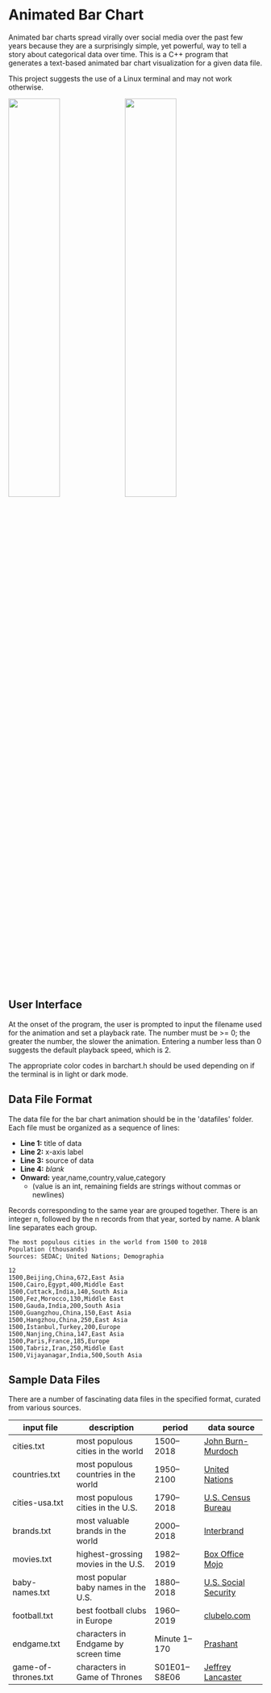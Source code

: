 # Animated Bar Chart

Animated bar charts spread virally over social media over the past few years because they are a surprisingly simple, yet powerful, way to tell a story about categorical data over time. This is a C++ program that generates a text-based animated bar chart visualization for a given data file.

This project suggests the use of a Linux terminal and may not work otherwise.

<img src='https://github.com/hajimariyam/Animated-Bar-Chart/blob/main/gifs/barchartAnimationDark.gif' width='45%' />
<img src='https://github.com/hajimariyam/Animated-Bar-Chart/blob/main/gifs/barchartAnimationLight.gif' width='45%' />

## User Interface
At the onset of the program, the user is prompted to input the filename used for the animation and set a playback rate. The number must be >= 0; the greater the number, the slower the animation. Entering a number less than 0 suggests the default playback speed, which is 2.

The appropriate color codes in barchart.h should be used depending on if the terminal is in light or dark mode.

## Data File Format
The data file for the bar chart animation should be in the 'datafiles' folder.
Each file must be organized as a sequence of lines:
- **Line 1:** title of data
- **Line 2:** x-axis label
- **Line 3:** source of data
- **Line 4:** *blank*
- **Onward:** year,name,country,value,category
  - (value is an int, remaining fields are strings without commas or newlines)

Records corresponding to the same year are grouped together. There is an integer n, followed by the n records from that year, sorted by name.
A blank line separates each group.

```
The most populous cities in the world from 1500 to 2018
Population (thousands)
Sources: SEDAC; United Nations; Demographia

12
1500,Beijing,China,672,East Asia
1500,Cairo,Egypt,400,Middle East
1500,Cuttack,India,140,South Asia
1500,Fez,Morocco,130,Middle East
1500,Gauda,India,200,South Asia
1500,Guangzhou,China,150,East Asia
1500,Hangzhou,China,250,East Asia
1500,Istanbul,Turkey,200,Europe
1500,Nanjing,China,147,East Asia
1500,Paris,France,185,Europe
1500,Tabriz,Iran,250,Middle East
1500,Vijayanagar,India,500,South Asia

```

## Sample Data Files
There are a number of fascinating data files in the specified format, curated from various sources.


| **input file** | **description** | **period** | **data source** |
| --- | --- | --- | --- |
| cities.txt | most populous cities in the world | 1500–2018 | [John Burn-Murdoch](https://observablehq.com/@johnburnmurdoch/bar-chart-race-the-most-populous-cities-in-the-world) |
| countries.txt | most populous countries in the world | 1950–2100 | [United Nations](https://population.un.org/wpp/Download/Standard/Population) |
| cities-usa.txt | most populous cities in the U.S. | 1790–2018 | [U.S. Census Bureau](https://factfinder.census.gov/) |
| brands.txt | most valuable brands in the world | 2000–2018 | [Interbrand](https://www.interbrand.com/best-brands/best-global-brands/2018/) |
| movies.txt | highest-grossing movies in the U.S. | 1982–2019 | [Box Office Mojo](https://www.boxofficemojo.com/) |
| baby-names.txt | most popular baby names in the U.S. | 1880–2018 | [U.S. Social Security](https://catalog.data.gov/dataset/baby-names-from-social-security-card-applications-national-level-data) |
| football.txt | best football clubs in Europe | 1960–2019 | [clubelo.com](http://clubelo.com/API) |
| endgame.txt | characters in Endgame by screen time | Minute 1–170 | [Prashant](https://youtu.be/uSj8hMA3lY8) |
| game-of-thrones.txt | characters in Game of Thrones | S01E01–S8E06 | [Jeffrey Lancaster](https://github.com/jeffreylancaster/game-of-thrones) |

